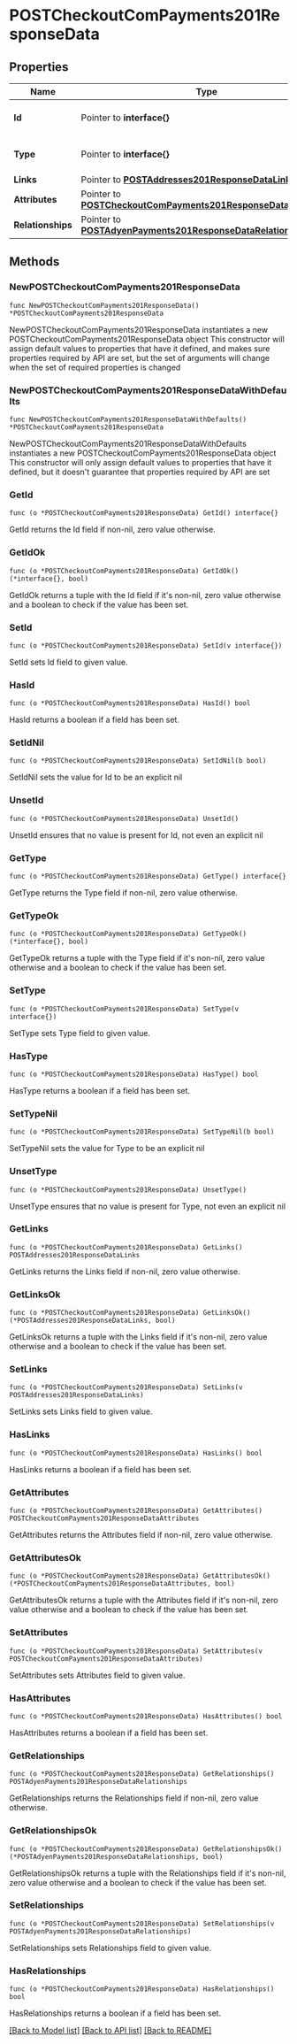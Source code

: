 # POSTCheckoutComPayments201ResponseData

## Properties

Name | Type | Description | Notes
------------ | ------------- | ------------- | -------------
**Id** | Pointer to **interface{}** | The resource&#39;s id | [optional] 
**Type** | Pointer to **interface{}** | The resource&#39;s type | [optional] 
**Links** | Pointer to [**POSTAddresses201ResponseDataLinks**](POSTAddresses201ResponseDataLinks.md) |  | [optional] 
**Attributes** | Pointer to [**POSTCheckoutComPayments201ResponseDataAttributes**](POSTCheckoutComPayments201ResponseDataAttributes.md) |  | [optional] 
**Relationships** | Pointer to [**POSTAdyenPayments201ResponseDataRelationships**](POSTAdyenPayments201ResponseDataRelationships.md) |  | [optional] 

## Methods

### NewPOSTCheckoutComPayments201ResponseData

`func NewPOSTCheckoutComPayments201ResponseData() *POSTCheckoutComPayments201ResponseData`

NewPOSTCheckoutComPayments201ResponseData instantiates a new POSTCheckoutComPayments201ResponseData object
This constructor will assign default values to properties that have it defined,
and makes sure properties required by API are set, but the set of arguments
will change when the set of required properties is changed

### NewPOSTCheckoutComPayments201ResponseDataWithDefaults

`func NewPOSTCheckoutComPayments201ResponseDataWithDefaults() *POSTCheckoutComPayments201ResponseData`

NewPOSTCheckoutComPayments201ResponseDataWithDefaults instantiates a new POSTCheckoutComPayments201ResponseData object
This constructor will only assign default values to properties that have it defined,
but it doesn't guarantee that properties required by API are set

### GetId

`func (o *POSTCheckoutComPayments201ResponseData) GetId() interface{}`

GetId returns the Id field if non-nil, zero value otherwise.

### GetIdOk

`func (o *POSTCheckoutComPayments201ResponseData) GetIdOk() (*interface{}, bool)`

GetIdOk returns a tuple with the Id field if it's non-nil, zero value otherwise
and a boolean to check if the value has been set.

### SetId

`func (o *POSTCheckoutComPayments201ResponseData) SetId(v interface{})`

SetId sets Id field to given value.

### HasId

`func (o *POSTCheckoutComPayments201ResponseData) HasId() bool`

HasId returns a boolean if a field has been set.

### SetIdNil

`func (o *POSTCheckoutComPayments201ResponseData) SetIdNil(b bool)`

 SetIdNil sets the value for Id to be an explicit nil

### UnsetId
`func (o *POSTCheckoutComPayments201ResponseData) UnsetId()`

UnsetId ensures that no value is present for Id, not even an explicit nil
### GetType

`func (o *POSTCheckoutComPayments201ResponseData) GetType() interface{}`

GetType returns the Type field if non-nil, zero value otherwise.

### GetTypeOk

`func (o *POSTCheckoutComPayments201ResponseData) GetTypeOk() (*interface{}, bool)`

GetTypeOk returns a tuple with the Type field if it's non-nil, zero value otherwise
and a boolean to check if the value has been set.

### SetType

`func (o *POSTCheckoutComPayments201ResponseData) SetType(v interface{})`

SetType sets Type field to given value.

### HasType

`func (o *POSTCheckoutComPayments201ResponseData) HasType() bool`

HasType returns a boolean if a field has been set.

### SetTypeNil

`func (o *POSTCheckoutComPayments201ResponseData) SetTypeNil(b bool)`

 SetTypeNil sets the value for Type to be an explicit nil

### UnsetType
`func (o *POSTCheckoutComPayments201ResponseData) UnsetType()`

UnsetType ensures that no value is present for Type, not even an explicit nil
### GetLinks

`func (o *POSTCheckoutComPayments201ResponseData) GetLinks() POSTAddresses201ResponseDataLinks`

GetLinks returns the Links field if non-nil, zero value otherwise.

### GetLinksOk

`func (o *POSTCheckoutComPayments201ResponseData) GetLinksOk() (*POSTAddresses201ResponseDataLinks, bool)`

GetLinksOk returns a tuple with the Links field if it's non-nil, zero value otherwise
and a boolean to check if the value has been set.

### SetLinks

`func (o *POSTCheckoutComPayments201ResponseData) SetLinks(v POSTAddresses201ResponseDataLinks)`

SetLinks sets Links field to given value.

### HasLinks

`func (o *POSTCheckoutComPayments201ResponseData) HasLinks() bool`

HasLinks returns a boolean if a field has been set.

### GetAttributes

`func (o *POSTCheckoutComPayments201ResponseData) GetAttributes() POSTCheckoutComPayments201ResponseDataAttributes`

GetAttributes returns the Attributes field if non-nil, zero value otherwise.

### GetAttributesOk

`func (o *POSTCheckoutComPayments201ResponseData) GetAttributesOk() (*POSTCheckoutComPayments201ResponseDataAttributes, bool)`

GetAttributesOk returns a tuple with the Attributes field if it's non-nil, zero value otherwise
and a boolean to check if the value has been set.

### SetAttributes

`func (o *POSTCheckoutComPayments201ResponseData) SetAttributes(v POSTCheckoutComPayments201ResponseDataAttributes)`

SetAttributes sets Attributes field to given value.

### HasAttributes

`func (o *POSTCheckoutComPayments201ResponseData) HasAttributes() bool`

HasAttributes returns a boolean if a field has been set.

### GetRelationships

`func (o *POSTCheckoutComPayments201ResponseData) GetRelationships() POSTAdyenPayments201ResponseDataRelationships`

GetRelationships returns the Relationships field if non-nil, zero value otherwise.

### GetRelationshipsOk

`func (o *POSTCheckoutComPayments201ResponseData) GetRelationshipsOk() (*POSTAdyenPayments201ResponseDataRelationships, bool)`

GetRelationshipsOk returns a tuple with the Relationships field if it's non-nil, zero value otherwise
and a boolean to check if the value has been set.

### SetRelationships

`func (o *POSTCheckoutComPayments201ResponseData) SetRelationships(v POSTAdyenPayments201ResponseDataRelationships)`

SetRelationships sets Relationships field to given value.

### HasRelationships

`func (o *POSTCheckoutComPayments201ResponseData) HasRelationships() bool`

HasRelationships returns a boolean if a field has been set.


[[Back to Model list]](../README.md#documentation-for-models) [[Back to API list]](../README.md#documentation-for-api-endpoints) [[Back to README]](../README.md)


